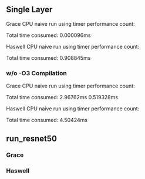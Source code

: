 ## Single Layer

Grace CPU naive run using timer performance count:

Total time consumed: 0.000096ms

Haswell CPU naive run using timer performance count:

Total time consumed: 0.908845ms

### w/o -O3 Compilation
Grace CPU naive run using timer performance count:

Total time consumed: 2.96762ms
0.519328ms

Haswell CPU naive run using timer performance count:

Total time consumed: 4.50424ms



## run_resnet50

### Grace


### Haswell
